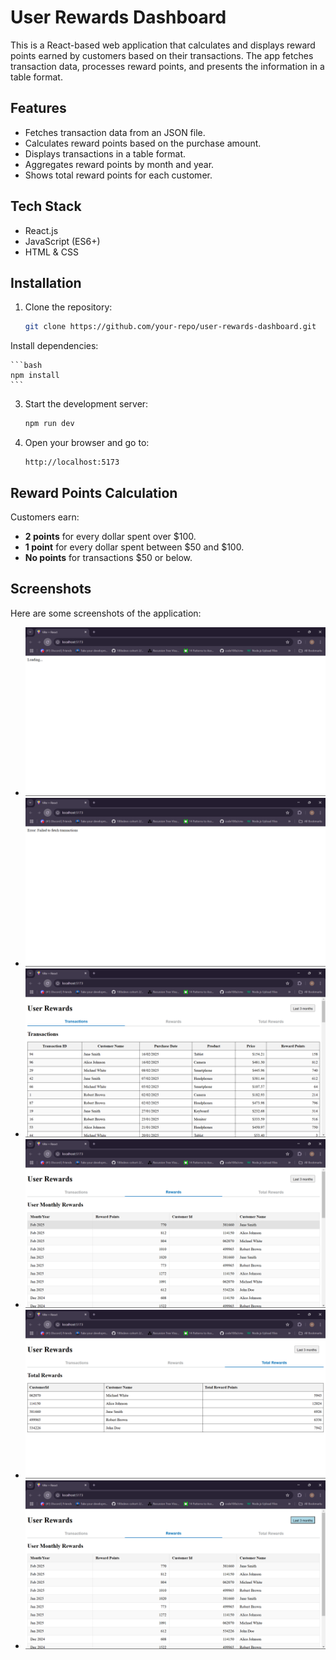 # User Rewards Dashboard

This is a React-based web application that calculates and displays reward points earned by customers based on their transactions. The app fetches transaction data, processes reward points, and presents the information in a table format.

## Features

- Fetches transaction data from an JSON file.
- Calculates reward points based on the purchase amount.
- Displays transactions in a table format.
- Aggregates reward points by month and year.
- Shows total reward points for each customer.

## Tech Stack

- React.js
- JavaScript (ES6+)
- HTML & CSS

## Installation

1. Clone the repository:

    ```bash
    git clone https://github.com/your-repo/user-rewards-dashboard.git
    ```

Install dependencies:

    ```bash
    npm install
    ```

3. Start the development server:

    ```bash
    npm run dev
    ```

4. Open your browser and go to:

    ```
    http://localhost:5173
    ```

## Reward Points Calculation

Customers earn:

- **2 points** for every dollar spent over $100.
- **1 point** for every dollar spent between $50 and $100.
- **No points** for transactions $50 or below.

## Screenshots

Here are some screenshots of the application:

- ![Loader Image](./assets/Loader.png)
- ![Error Image](./assets/Error.png)
- ![Total Transactions Image](./assets/Transactions.png)
- ![User Monthly Rewards Image](./assets/MonthlyRewards.png)
- ![Total Rewards Image](./assets/TotalRewards.png)
- ![Last Three Months Data Image](./assets/LastThreeMonth.png)



